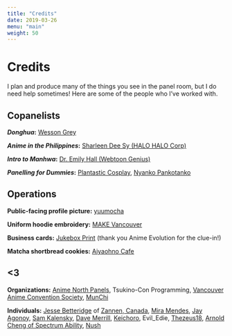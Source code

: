 ```yaml
---
title: "Credits"
date: 2019-03-26
menu: "main"
weight: 50
---
```


# Credits

I plan and produce many of the things you see in the panel room, but I do need help sometimes! Here are some of the people who I’ve worked with.

## Copanelists

**_Donghua_:** [Wesson Grey](https://www.twitch.tv/ProjectWessonGrey)

**_Anime in the Philippines_:** [Sharleen Dee Sy (HALO HALO Corp)](https://www.halohaloapp.com/)

**_Intro to Manhwa_:** [Dr. Emily Hall (Webtoon Genius)](https://webtoongenius.com/)

**_Panelling for Dummies_:** [Plantastic Cosplay](https://plantastic.picobin.com/), [Nyanko Pankotanko](https://nyanpan.carrd.co/)

## Operations

**Public-facing profile picture:** [yuumocha](https://www.instagram.com/mochachinoillust/)

**Uniform hoodie embroidery:** [MAKE Vancouver](https://www.makevancouver.com/)

**Business cards:** [Jukebox Print](https://www.jukeboxprint.com/) (thank you Anime Evolution for the clue-in!)

**Matcha shortbread cookies:** [Aiyaohno Cafe](https://www.instagram.com/aiyaohno.cafe/)

## <3

**Organizations:** [Anime North Panels](https://twitter.com/an_panels), Tsukino-Con Programming, [Vancouver Anime Convention Society](https://animeevolution.com/), [MunChi](https://www.munichchildfoods.com/ "I've been getting more into food writing, and I appreciate that Amelie was cool with me letting me use her business to help hone that skill.")

**Individuals:**  [Jesse Betteridge](https://linktr.ee/jbetteridge "Jesse regularly advises me with creating and deploying panels.") of [Zannen, Canada](http://zannen.ca),  [Mira Mendes](http://thetannenbaum.com "Mira proactively helps me _a lot_ with approaching certain dishes and refactoring the corresponding recipes for both parts of Food of Spy x Family."), [Jay Agonoy](http://jayagonoy.com "Jay helped me with my Tagalog pronounciation between Sakura-Con 2023 and Anime North 2023."), [Sam Kalensky](https://samkalensky.com "Sam did the logo for my previous panel brand. While I had to discard that logo while switching to Togarashi Mayo, I'm super grateful and would consider them to do art for another project."), [Dave Merrill](https://bsky.app/profile/terebifunhouse.bsky.social "Dave has been a big help in promoting Anime in the Philippines during Anime North and Otakon 2023 and 2024, even mentioning the panel during Anime Hell for the former."), [Keichoro](https://www.instagram.com/keichoro03 "Keichoro gave me some pointers that made it into Panelling, is Food of Delicious in Dungeon's brainchild, and is how/why I got into Tannenbaum."), Evil_Edie, [Thezeus18](https://twitter.com/imcyaal), [Arnold Cheng of Spectrum Ability](https://www.spectrumability.com/ "Arnold obviously specializes in making buildings more accessible, but he did give me some pointers on how I can make my presentations more inclusive to my audience."), [Nush](https://www.instagram.com/butterfly.bbt/ "Nush took the picture of me Shinji posing at her cafe, which is my intro slide pic for my respective Battle Royale vs. The Hunger Games and Korean-adjacent panels")